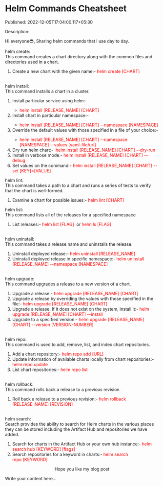 # Helm Commands Cheatsheet

Published: 2022-12-05T17:04:00.117+05:30

Description: <p></p><div><div>Hi everyone😎, Sharing helm
      commands that I use day to day.<br /><br />helm create:</div><div>This
      command creates a chart directory along with the common files and directories used in a
      chart.</div><div><ol style="text-align: left;"><li>Create a new chart
      with the given name:-&nbsp;<span style="color: red;">helm create
      [CHART]</span></li></ol><div><span></span><span><a
      name='more'></a></span><span style="color: red;"><br
      /></span></div>helm install:&nbsp;</div></div><div>This
      command installs a chart in a cluster.<br /><ol style="text-align:
      left;"><li>Install particular service using
      helm:-&nbsp;</li><ul><li><span style="color: red;">helm install
      [</span><span style="color: red;">RELEASE_NAME]
      [CHART]</span></li></ul><li>Install chart in particular
      namespace:-</li><ul><li><span style="color: red;">helm install
      [</span><span style="color: red;">RELEASE_NAME] [CHART] --namespace
      [NAMESPACE]</span></li></ul><li>Override the default values with those
      specified in a file of your choice:-</li><ul><li><span style="color:
      red;"><span>helm install [</span><span>RELEASE_NAME] [CHART] --namespace
      [NAMESPACE]&nbsp;</span>--values
      [yaml-file/url]</span></li></ul><li>Dry run helm chart:-&nbsp;
      <span style="color: red;">helm install [RELEASE_NAME] [CHART]
      --dry-run</span></li><li>Install in verbose mode:-<span style="color:
      red;"> helm install [RELEASE_NAME] [CHART]
      --debug</span></li><li><span>S</span>et values on the command:-
      <span style="color: red;">helm install [RELEASE_NAME] [CHART] --set
      [KEY]=[VALUE]</span></li></ol><div><span><!--more--></span>helm
      lint:</div><div>This command takes a path to a chart and runs a series of tests to
      verify that the chart is well-formed.</div><div><ol style="text-align:
      left;"><li>Examine a chart for possible issues:- <span style="color: red;">helm
      lint [CHART]</span></li></ol><div>helm list:</div>This command
      lists all of the releases for a specified namespace<br /><ol style="text-align:
      left;"><li>List releases:-&nbsp;<span style="color: red;">helm list
      [FLAG]&nbsp; </span>or<span style="color: red;">&nbsp;helm ls
      [FLAG]&nbsp;</span></li></ol><!--more--><div><br
      /></div></div><div>helm uninstall:</div></div><div>This
      command takes a release name and uninstalls the
      release.</div><div><div><ol><li>Uninstall deployed
      release:-&nbsp;<span style="color: red;">helm uninstall
      [RELEASE_NAME]</span></li><li><span>Uninstall deployed
      release&nbsp;in specific namespace:-</span><span style="color:
      red;">&nbsp;</span><span style="color: red;">helm uninstall [RELEASE_NAME]
      --namespace
      [NAMESPACE]</span></li></ol><div><span><!--more--></span><span
      style="color: red;"><br /></span></div><div>helm
      upgrade:</div>This command upgrades a release to a new version of a
      chart.</div><div><ol><li>Upgrade a release:- <span style="color:
      red;">helm upgrade [RELEASE_NAME] [CHART]</span></li><li>Upgrade a
      release by overriding the values with those specified in the file:- <span style="color:
      red;">helm upgrade [RELEASE_NAME] [CHART]</span></li><li>Upgrade a
      release. If it does not exist on the system, install it:- <span style="color: red;">helm
      upgrade [RELEASE_NAME] [CHART] --install</span></li><li>Upgrade to a
      specified version:- <span style="color: red;">helm upgrade [RELEASE_NAME] [CHART]
      --version
      [VERSION-NUMBER]</span></li></ol><span><!--more--></span><div><br
      /></div><div>helm repo:</div><div>This command is used to add,
      remove, list, and index chart repositories.<br
      /></div></div><div><ol style="text-align: left;"><li>Add a
      chart repository:-&nbsp;<span style="color: red;">helm repo add
      [URL]</span></li><li>Update information of available charts locally from
      chart repositories:- <span style="color: red;">helm repo
      update</span></li><li>List chart repositories:- <span style="color:
      red;">helm repo
      list</span></li></ol></div><div><div><!--more--><br
      /></div></div><div>helm rollback:</div><div><div>This
      command rolls back a release to a previous revision.</div><ol style="text-align:
      left;"><li><span>Roll back a release to a previous revision:-
      </span><span style="color: red;">helm rollback [RELEASE_NAME]
      [REVISION]</span></li></ol></div></div><div><span><!--more--></span><b><br
      /></b></div><div>helm search:</div><div>Search provides the
      ability to search for Helm charts in the various places they can be stored including the
      Artifact Hub and repositories we have added.</div><ol style="text-align:
      left;"><li>Search for charts in the Artifact Hub or your own hub
      instance:-&nbsp;<span style="color: red;">helm search hub [KEYWORD]
      [flags]</span></li><li>Search repositories for a keyword in charts:-
      <span style="color: red;">helm search repo&nbsp;[KEYWORD</span><span
      style="color: red;">]</span>&nbsp;</li></ol><div
      style="text-align: center;">Hope you like my blog post</div><p></p>

Write your content here...